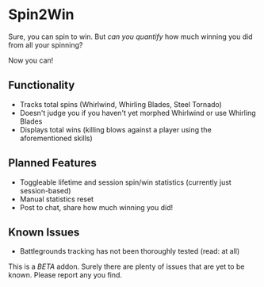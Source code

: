 # Spin2Win

Sure, you can spin to win. But _can you quantify_ how much winning you did from all your spinning?

Now you can!

## Functionality
- Tracks total spins (Whirlwind, Whirling Blades, Steel Tornado)
- Doesn't judge you if you haven't yet morphed Whirlwind or use Whirling Blades
- Displays total wins (killing blows against a player using the aforementioned skills)

## Planned Features
- Toggleable lifetime and session spin/win statistics (currently just session-based)
- Manual statistics reset
- Post to chat, share how much winning you did!

## Known Issues
- Battlegrounds tracking has not been thoroughly tested (read: at all)

This is a *BETA* addon. Surely there are plenty of issues that are yet to be known. Please report any you find.


